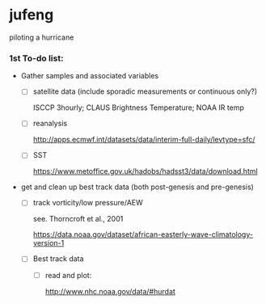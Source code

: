 # jufeng
piloting a hurricane

### 1st To-do list:
- Gather samples and associated variables
  - [ ] satellite data (include sporadic measurements or continuous only?)
  
    ISCCP 3hourly; CLAUS Brightness Temperature; NOAA IR temp
  - [ ] reanalysis
        
    http://apps.ecmwf.int/datasets/data/interim-full-daily/levtype=sfc/
  - [ ] SST
        
    https://www.metoffice.gov.uk/hadobs/hadsst3/data/download.html
- get and clean up best track data (both post-genesis and pre-genesis)
  - [ ] track vorticity/low pressure/AEW
   
    see. Thorncroft et al., 2001
    
    https://data.noaa.gov/dataset/african-easterly-wave-climatology-version-1
  - [ ] Best track data
    - [ ] read and plot: 
        
        http://www.nhc.noaa.gov/data/#hurdat
  
